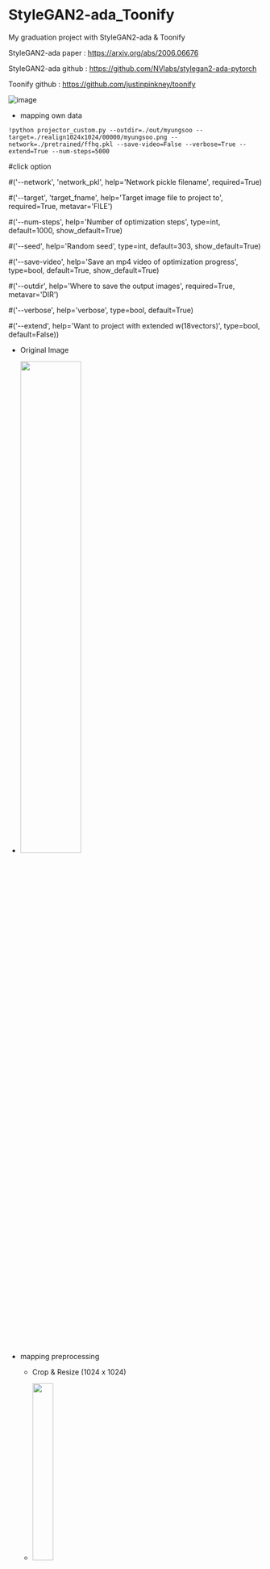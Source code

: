 # StyleGAN2-ada_Toonify
My graduation project with StyleGAN2-ada & Toonify

StyleGAN2-ada paper : https://arxiv.org/abs/2006.06676

StyleGAN2-ada github : https://github.com/NVlabs/stylegan2-ada-pytorch

Toonify github : https://github.com/justinpinkney/toonify


![image](https://github.com/newoong/StyleGAN2-ada_Toonify/assets/94604584/93dbcaba-28db-4f30-87b0-baea3a77477b)


- mapping own data

```
!python projector_custom.py --outdir=./out/myungsoo --target=./realign1024x1024/00000/myungsoo.png --network=./pretrained/ffhq.pkl --save-video=False --verbose=True --extend=True --num-steps=5000
```

#click option

#('--network', 'network_pkl', help='Network pickle filename', required=True)

#('--target', 'target_fname', help='Target image file to project to', required=True, metavar='FILE')

#('--num-steps',              help='Number of optimization steps', type=int, default=1000, show_default=True)

#('--seed',                   help='Random seed', type=int, default=303, show_default=True)

#('--save-video',             help='Save an mp4 video of optimization progress', type=bool, default=True, show_default=True)

#('--outdir',                 help='Where to save the output images', required=True, metavar='DIR')

#('--verbose',                help='verbose', type=bool, default=True)

#('--extend',                help='Want to project with extended w(18vectors)', type=bool, default=False))

- Original Image
- <img src = "https://github.com/newoong/StyleGAN2-ada_Toonify/assets/94604584/dee34ac2-55a7-41ef-b146-fdab48a5e2f8" width="50%" height="50%">

- mapping preprocessing
  - Crop & Resize (1024 x 1024)
  - <img src = "https://github.com/newoong/StyleGAN2-ada_Toonify/assets/94604584/839b0381-456a-44df-897f-8fc61db02e49" width="30%" height="30%">

  - landmark & align (same with FFHQ preprocessing)
  - <img src = "https://github.com/newoong/StyleGAN2-ada_Toonify/assets/94604584/c6c7b8ef-2b58-4ddb-8c1f-c623c67687e1" width="30%" height="30%">


- mapping with W(1,) or W(18,) #projector_custom 'extned' parameter
  - with W(1,)
  - <img src = "https://github.com/newoong/StyleGAN2-ada_Toonify/assets/94604584/55794cb9-d3c4-4926-82fe-efd07a87846f" width="30%" height="30%">
  - with W(18,)
    - epoch 1000
    - <img src = "https://github.com/newoong/StyleGAN2-ada_Toonify/assets/94604584/0346770e-182e-4896-ab60-d99e5f546847" width="30%" height="30%">
    - epoch 5000
    - <img src = "https://github.com/newoong/StyleGAN2-ada_Toonify/assets/94604584/da9fc4bb-9819-40a1-826c-36cffda5d4ca" width="30%" height="30%">

